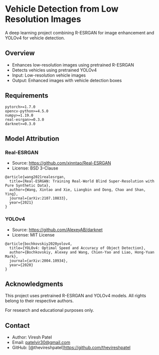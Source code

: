 # Vehicle Detection from Low Resolution Images

A deep learning project combining R-ESRGAN for image enhancement and YOLOv4 for vehicle detection.

## Overview
- Enhances low-resolution images using pretrained R-ESRGAN
- Detects vehicles using pretrained YOLOv4
- Input: Low-resolution vehicle images
- Output: Enhanced images with vehicle detection boxes



## Requirements
```
pytorch>=1.7.0
opencv-python>=4.5.0
numpy>=1.19.0
real-esrgan>=0.3.0
darknet>=0.3.0
```

## Model Attribution

### Real-ESRGAN
- Source: https://github.com/xinntao/Real-ESRGAN
- License: BSD 3-Clause
```
@article{wang2021realesrgan,
  title={Real-ESRGAN: Training Real-World Blind Super-Resolution with Pure Synthetic Data},
  author={Wang, Xintao and Xie, Liangbin and Dong, Chao and Shan, Ying},
  journal={arXiv:2107.10833},
  year={2021}
}
```

### YOLOv4
- Source: https://github.com/AlexeyAB/darknet
- License: MIT License
```
@article{bochkovskiy2020yolov4,
  title={YOLOv4: Optimal Speed and Accuracy of Object Detection},
  author={Bochkovskiy, Alexey and Wang, Chien-Yao and Liao, Hong-Yuan Mark},
  journal={arXiv:2004.10934},
  year={2020}
}
```

## Acknowledgments
This project uses pretrained R-ESRGAN and YOLOv4 models. All rights belong to their respective authors.

For research and educational purposes only.

## Contact

- Author: Viresh Patel
- Email: patelvir30@gmail.com
- GitHub: [@thevireshpatel]https://github.com/thevireshpatel

